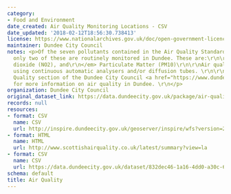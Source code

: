 ```yaml
---
category:
- Food and Environment
date_created: Air Quality Monitoring Locations - CSV
date_updated: '2018-02-12T18:56:30.738413'
license: https://www.nationalarchives.gov.uk/doc/open-government-licence/version/3/
maintainer: Dundee City Council
notes: <p>Of the seven pollutants contained in the Air Quality Standards, currently
  only two of these are routinely monitored in Dundee. These are:\r\n\r\n<em> Nitrogen
  dioxide (NO2), and\r\n</em> Particulate Matter (PM10)\r\n\r\nAir quality monitored
  using continuous automatic analysers and/or diffusion tubes. \r\n\r\nVisit the Air
  Quality section of the Dundee City Council <a href="https://www.dundeecity.gov.uk/service-area/neighbourhood-services/community-safety-and-protection/air-quality-dundee">website</a>
  for more information on air quality in Dundee. \r\n</p>
organization: Dundee City Council
original_dataset_link: https://data.dundeecity.gov.uk/package/air-quality
records: null
resources:
- format: CSV
  name: CSV
  url: http://inspire.dundeecity.gov.uk/geoserver/inspire/wfs?version=2.0.0&service=wfs&request=GetFeature&typeName=inspire:AQ01_MONITORING_SITES&outputFormat=csv
- format: HTML
  name: HTML
  url: http://www.scottishairquality.co.uk/latest/summary?view=la
- format: CSV
  name: CSV
  url: https://data.dundeecity.gov.uk/dataset/832dec46-1a16-4dd0-a30c-606bb1ecc9c1/resource/3afa4345-b158-4e4f-a4e5-02f596fec9fa/download/copy-of-2017-dcc-pdt-data-summary-copy.csv
schema: default
title: Air Quality
---
```

